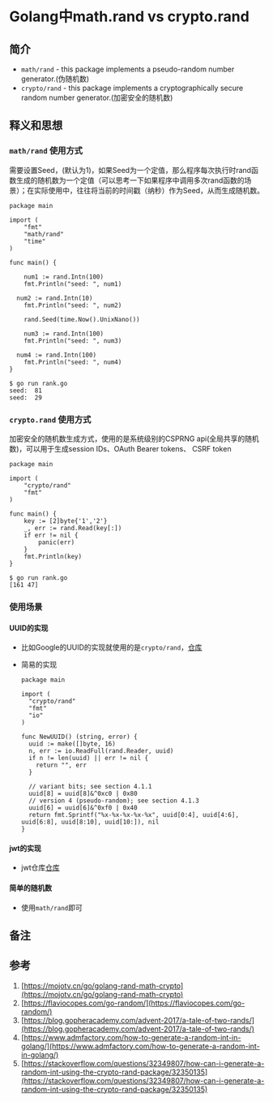 # Golang中math.rand vs crypto.rand

## 简介

- `math/rand` - this package implements a pseudo-random number generator.(伪随机数)
- `crypto/rand` - this package implements a cryptographically secure random number generator.(加密安全的随机数)

## 释义和思想

### `math/rand` 使用方式
需要设置Seed，(默认为1)，如果Seed为一个定值，那么程序每次执行时rand函数生成的随机数为一个定值（可以思考一下如果程序中调用多次rand函数的场景）；在实际使用中，往往将当前的时间戳（纳秒）作为Seed，从而生成随机数。

```golang
package main

import (
	"fmt"
	"math/rand"
	"time"
)

func main() {

	num1 := rand.Intn(100)
	fmt.Println("seed: ", num1)

  num2 := rand.Intn(10)
	fmt.Println("seed: ", num2)

	rand.Seed(time.Now().UnixNano())

	num3 := rand.Intn(100)
	fmt.Println("seed: ", num3)

  num4 := rand.Intn(100)
	fmt.Println("seed: ", num4)
}
```

```shell
$ go run rank.go
seed:  81
seed:  29
```

### `crypto.rand` 使用方式
加密安全的随机数生成方式，使用的是系统级别的CSPRNG api(全局共享的随机数)，可以用于生成session IDs、OAuth Bearer tokens、 CSRF token

```golang
package main

import (
	"crypto/rand"
	"fmt"
)

func main() {
	key := [2]byte{'1','2'}
	_, err := rand.Read(key[:])
	if err != nil {
		panic(err)
	}
	fmt.Println(key)
}
```

```shell
$ go run rank.go
[161 47]
```

### 使用场景
#### UUID的实现
- 比如Google的UUID的实现就使用的是`crypto/rand`，[仓库](https://github.com/google/uuid)

- 简易的实现

  ```golang
  package main

  import (
    "crypto/rand"
    "fmt"
    "io"
  )

  func NewUUID() (string, error) {
    uuid := make([]byte, 16)
    n, err := io.ReadFull(rand.Reader, uuid)
    if n != len(uuid) || err != nil {
      return "", err
    }

    // variant bits; see section 4.1.1
    uuid[8] = uuid[8]&^0xc0 | 0x80
    // version 4 (pseudo-random); see section 4.1.3
    uuid[6] = uuid[6]&^0xf0 | 0x40
    return fmt.Sprintf("%x-%x-%x-%x-%x", uuid[0:4], uuid[4:6], uuid[6:8], uuid[8:10], uuid[10:]), nil
  }
  ```
#### jwt的实现
- jwt仓库[仓库](https://github.com/dgrijalva/jwt-go)

#### 简单的随机数
- 使用`math/rand`即可

## 备注

## 参考
1. [https://mojotv.cn/go/golang-rand-math-crypto](https://mojotv.cn/go/golang-rand-math-crypto)
2. [https://flaviocopes.com/go-random/](https://flaviocopes.com/go-random/)
3. [https://blog.gopheracademy.com/advent-2017/a-tale-of-two-rands/](https://blog.gopheracademy.com/advent-2017/a-tale-of-two-rands/)
4. [https://www.admfactory.com/how-to-generate-a-random-int-in-golang/](https://www.admfactory.com/how-to-generate-a-random-int-in-golang/)
5. [https://stackoverflow.com/questions/32349807/how-can-i-generate-a-random-int-using-the-crypto-rand-package/32350135](https://stackoverflow.com/questions/32349807/how-can-i-generate-a-random-int-using-the-crypto-rand-package/32350135)